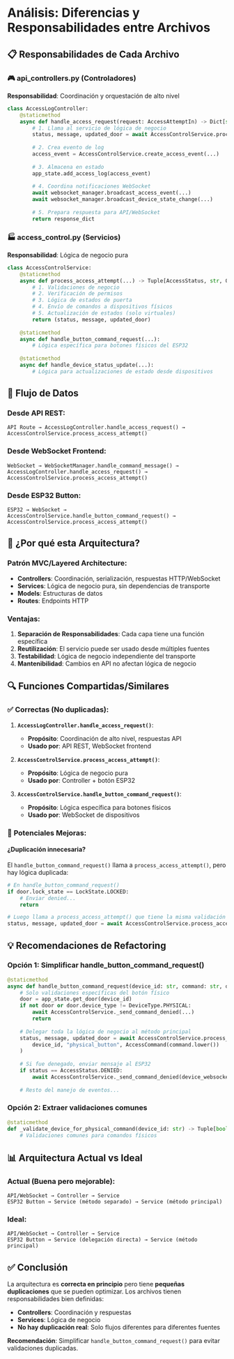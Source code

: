 # Análisis: Diferencias y Responsabilidades entre Archivos

## 📋 **Responsabilidades de Cada Archivo**

### 🎮 **api_controllers.py** (Controladores)
**Responsabilidad**: Coordinación y orquestación de alto nivel

```python
class AccessLogController:
    @staticmethod
    async def handle_access_request(request: AccessAttemptIn) -> Dict[str, Any]:
        # 1. Llama al servicio de lógica de negocio
        status, message, updated_door = await AccessControlService.process_access_attempt(...)
        
        # 2. Crea evento de log
        access_event = AccessControlService.create_access_event(...)
        
        # 3. Almacena en estado
        app_state.add_access_log(access_event)
        
        # 4. Coordina notificaciones WebSocket
        await websocket_manager.broadcast_access_event(...)
        await websocket_manager.broadcast_device_state_change(...)
        
        # 5. Prepara respuesta para API/WebSocket
        return response_dict
```

### 🏭 **access_control.py** (Servicios)
**Responsabilidad**: Lógica de negocio pura

```python
class AccessControlService:
    @staticmethod
    async def process_access_attempt(...) -> Tuple[AccessStatus, str, Optional[Door]]:
        # 1. Validaciones de negocio
        # 2. Verificación de permisos
        # 3. Lógica de estados de puerta
        # 4. Envío de comandos a dispositivos físicos
        # 5. Actualización de estados (solo virtuales)
        return (status, message, updated_door)
    
    @staticmethod
    async def handle_button_command_request(...):
        # Lógica específica para botones físicos del ESP32
    
    @staticmethod
    async def handle_device_status_update(...):
        # Lógica para actualizaciones de estado desde dispositivos
```

## 🔄 **Flujo de Datos**

### **Desde API REST:**
```
API Route → AccessLogController.handle_access_request() → AccessControlService.process_access_attempt()
```

### **Desde WebSocket Frontend:**
```
WebSocket → WebSocketManager.handle_command_message() → AccessLogController.handle_access_request() → AccessControlService.process_access_attempt()
```

### **Desde ESP32 Button:**
```
ESP32 → WebSocket → AccessControlService.handle_button_command_request() → AccessControlService.process_access_attempt()
```

## 🎯 **¿Por qué esta Arquitectura?**

### **Patrón MVC/Layered Architecture:**
- **Controllers**: Coordinación, serialización, respuestas HTTP/WebSocket
- **Services**: Lógica de negocio pura, sin dependencias de transporte
- **Models**: Estructuras de datos
- **Routes**: Endpoints HTTP

### **Ventajas:**
1. **Separación de Responsabilidades**: Cada capa tiene una función específica
2. **Reutilización**: El servicio puede ser usado desde múltiples fuentes
3. **Testabilidad**: Lógica de negocio independiente del transporte
4. **Mantenibilidad**: Cambios en API no afectan lógica de negocio

## 🔍 **Funciones Compartidas/Similares**

### ✅ **Correctas (No duplicadas):**

1. **`AccessLogController.handle_access_request()`**:
   - **Propósito**: Coordinación de alto nivel, respuestas API
   - **Usado por**: API REST, WebSocket frontend

2. **`AccessControlService.process_access_attempt()`**:
   - **Propósito**: Lógica de negocio pura
   - **Usado por**: Controller + botón ESP32

3. **`AccessControlService.handle_button_command_request()`**:
   - **Propósito**: Lógica específica para botones físicos
   - **Usado por**: WebSocket de dispositivos

### 🤔 **Potenciales Mejoras:**

#### **¿Duplicación innecesaria?**
El `handle_button_command_request()` llama a `process_access_attempt()`, pero hay lógica duplicada:

```python
# En handle_button_command_request()
if door.lock_state == LockState.LOCKED:
    # Enviar denied...
    return

# Luego llama a process_access_attempt() que tiene la misma validación
status, message, updated_door = await AccessControlService.process_access_attempt(...)
```

## 💡 **Recomendaciones de Refactoring**

### **Opción 1: Simplificar handle_button_command_request()**
```python
@staticmethod
async def handle_button_command_request(device_id: str, command: str, device_websocket):
    # Solo validaciones específicas del botón físico
    door = app_state.get_door(device_id)
    if not door or door.device_type != DeviceType.PHYSICAL:
        await AccessControlService._send_command_denied(...)
        return
    
    # Delegar toda la lógica de negocio al método principal
    status, message, updated_door = await AccessControlService.process_access_attempt(
        device_id, "physical_button", AccessCommand(command.lower())
    )
    
    # Si fue denegado, enviar mensaje al ESP32
    if status == AccessStatus.DENIED:
        await AccessControlService._send_command_denied(device_websocket, command, message)
    
    # Resto del manejo de eventos...
```

### **Opción 2: Extraer validaciones comunes**
```python
@staticmethod
def _validate_device_for_physical_command(device_id: str) -> Tuple[bool, str, Optional[Door]]:
    # Validaciones comunes para comandos físicos
```

## 📊 **Arquitectura Actual vs Ideal**

### **Actual (Buena pero mejorable):**
```
API/WebSocket → Controller → Service
ESP32 Button → Service (método separado) → Service (método principal)
```

### **Ideal:**
```
API/WebSocket → Controller → Service
ESP32 Button → Service (delegación directa) → Service (método principal)
```

## ✅ **Conclusión**

La arquitectura es **correcta en principio** pero tiene **pequeñas duplicaciones** que se pueden optimizar. Los archivos tienen responsabilidades bien definidas:

- **Controllers**: Coordinación y respuestas
- **Services**: Lógica de negocio
- **No hay duplicación real**: Solo flujos diferentes para diferentes fuentes

**Recomendación**: Simplificar `handle_button_command_request()` para evitar validaciones duplicadas.